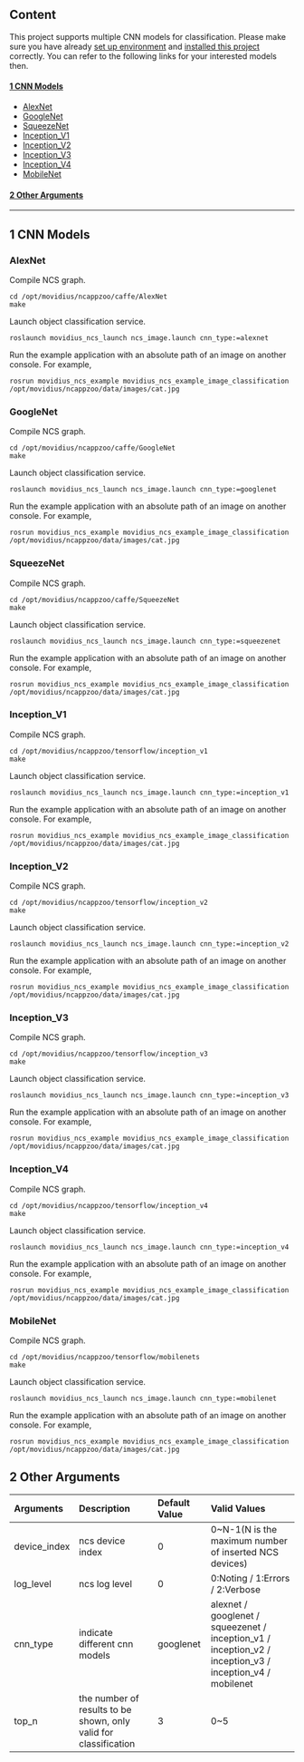## Content
This project supports multiple CNN models for classification. Please make sure you have already [set up environment](https://github.com/intel/ros_intel_movidius_ncs/tree/reorg_readme#3-environment-setup) and [installed this project](https://github.com/intel/ros_intel_movidius_ncs/tree/reorg_readme#4-building-and-installation) correctly. You can refer to the following links for your interested models then.  
#### [1 CNN Models](#1-cnn-models)
* [AlexNet](#alexnet)
* [GoogleNet](#googlenet)
* [SqueezeNet](#squeezenet)
* [Inception_V1](#inception_v1)
* [Inception_V2](#inception_v2)
* [Inception_V3](#inception_v3)
* [Inception_V4](#inception_v4)
* [MobileNet](#mobilenet)
#### [2 Other Arguments](2-other-arguments-1)
----------------------------------

## 1 CNN Models
### AlexNet
Compile NCS graph.
```Shell
cd /opt/movidius/ncappzoo/caffe/AlexNet
make
```
Launch object classification service.
```Shell
roslaunch movidius_ncs_launch ncs_image.launch cnn_type:=alexnet
```
Run the example application with an absolute path of an image on another console. For example,
```Shell
rosrun movidius_ncs_example movidius_ncs_example_image_classification /opt/movidius/ncappzoo/data/images/cat.jpg
```
### GoogleNet
Compile NCS graph.
```Shell
cd /opt/movidius/ncappzoo/caffe/GoogleNet
make
```
Launch object classification service.
```Shell
roslaunch movidius_ncs_launch ncs_image.launch cnn_type:=googlenet
```
Run the example application with an absolute path of an image on another console. For example,
```Shell
rosrun movidius_ncs_example movidius_ncs_example_image_classification /opt/movidius/ncappzoo/data/images/cat.jpg
```
### SqueezeNet
Compile NCS graph.
```Shell
cd /opt/movidius/ncappzoo/caffe/SqueezeNet
make
```
Launch object classification service.
```Shell
roslaunch movidius_ncs_launch ncs_image.launch cnn_type:=squeezenet
```
Run the example application with an absolute path of an image on another console. For example,
```Shell
rosrun movidius_ncs_example movidius_ncs_example_image_classification /opt/movidius/ncappzoo/data/images/cat.jpg
```
### Inception_V1
Compile NCS graph.
```Shell
cd /opt/movidius/ncappzoo/tensorflow/inception_v1
make
```
Launch object classification service.
```Shell
roslaunch movidius_ncs_launch ncs_image.launch cnn_type:=inception_v1
```
Run the example application with an absolute path of an image on another console. For example,
```Shell
rosrun movidius_ncs_example movidius_ncs_example_image_classification /opt/movidius/ncappzoo/data/images/cat.jpg
```
### Inception_V2
Compile NCS graph.
```Shell
cd /opt/movidius/ncappzoo/tensorflow/inception_v2
make
```
Launch object classification service.
```Shell
roslaunch movidius_ncs_launch ncs_image.launch cnn_type:=inception_v2
```
Run the example application with an absolute path of an image on another console. For example,
```Shell
rosrun movidius_ncs_example movidius_ncs_example_image_classification /opt/movidius/ncappzoo/data/images/cat.jpg
```
### Inception_V3
Compile NCS graph.
```Shell
cd /opt/movidius/ncappzoo/tensorflow/inception_v3
make
```
Launch object classification service.
```Shell
roslaunch movidius_ncs_launch ncs_image.launch cnn_type:=inception_v3
```
Run the example application with an absolute path of an image on another console. For example,
```Shell
rosrun movidius_ncs_example movidius_ncs_example_image_classification /opt/movidius/ncappzoo/data/images/cat.jpg
```
### Inception_V4
Compile NCS graph.
```Shell
cd /opt/movidius/ncappzoo/tensorflow/inception_v4
make
```
Launch object classification service.
```Shell
roslaunch movidius_ncs_launch ncs_image.launch cnn_type:=inception_v4
```
Run the example application with an absolute path of an image on another console. For example,
```Shell
rosrun movidius_ncs_example movidius_ncs_example_image_classification /opt/movidius/ncappzoo/data/images/cat.jpg
```
### MobileNet
Compile NCS graph.
```Shell
cd /opt/movidius/ncappzoo/tensorflow/mobilenets
make
```
Launch object classification service.
```Shell
roslaunch movidius_ncs_launch ncs_image.launch cnn_type:=mobilenet
```
Run the example application with an absolute path of an image on another console. For example,
```Shell
rosrun movidius_ncs_example movidius_ncs_example_image_classification /opt/movidius/ncappzoo/data/images/cat.jpg
```
## 2 Other Arguments
|Arguments|Description|Default Value|Valid Values|
|:-|:-|:-|:-|
|device_index|ncs device index|0|0~N-1(N is the maximum number of inserted NCS devices)|
|log_level|ncs log level|0|0:Noting / 1:Errors / 2:Verbose|
|cnn_type|indicate different cnn models|googlenet|alexnet / googlenet / squeezenet / inception_v1 / inception_v2 / inception_v3 / inception_v4 / mobilenet|
|top_n|the number of results to be shown, only valid for classification|3|0~5|
